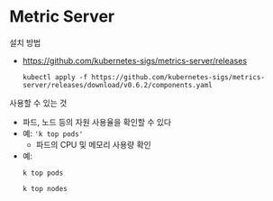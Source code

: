 # Metric Server
설치 방법
- https://github.com/kubernetes-sigs/metrics-server/releases
   ```
   kubectl apply -f https://github.com/kubernetes-sigs/metrics-server/releases/download/v0.6.2/components.yaml   
   ```

사용할 수 있는 것
- 파드, 노드 등의 자원 사용율을 확인할 수 있다
- 예: `'k top pods'`
   - 파드의 CPU 및 메모리 사용량 확인
- 예: 
   ```
   k top pods

   k top nodes
   ```